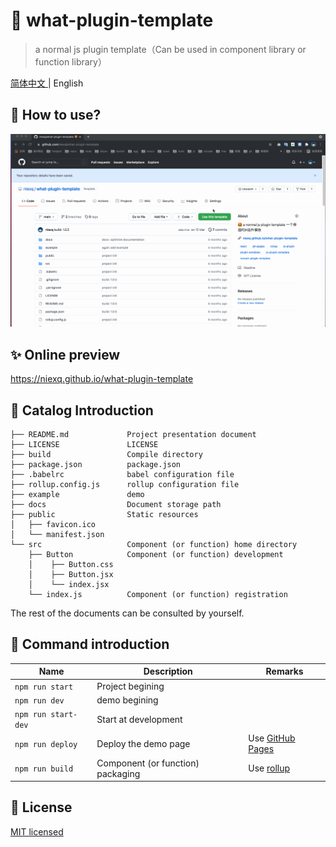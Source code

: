# 💫 what-plugin-template

> a normal js plugin template（Can be used in component library or function library）

[ 简体中文 ](./README.md) | English

## 🚀 How to use?

![](https://raw.githubusercontent.com/niexq/picbed/main/picgo/use2.gif)

## ✨ Online preview

https://niexq.github.io/what-plugin-template

## 📒 Catalog Introduction

```
├── README.md             Project presentation document
├── LICENSE               LICENSE
├── build                 Compile directory
├── package.json          package.json
├── .babelrc              babel configuration file
├── rollup.config.js      rollup configuration file
├── example               demo
├── docs                  Document storage path
├── public                Static resources
│   ├── favicon.ico
│   └── manifest.json
└── src                   Component (or function) home directory
    ├── Button            Component (or function) development
    │    ├── Button.css
    │    ├── Button.jsx
    │    └── index.jsx
    └── index.js          Component (or function) registration
```

The rest of the documents can be consulted by yourself.

## 🤖 Command introduction

| Name                    | Description           | Remarks                                                 |
| ----------------------- | -------------- | ----------------------------------------------------------------- |
| `npm run start`         | Project begining       |          |
| `npm run dev`           | demo begining  |              |
| `npm run start-dev`     | Start at development      |                          |
| `npm run deploy`        | Deploy the demo page     | Use [GitHub Pages](https://github.com/niexq/react-gh-pages) |
| `npm run build`         | Component (or function) packaging  | Use [rollup](https://www.rollupjs.com/)     |


## 🎫 License

[MIT licensed](./LICENSE)
